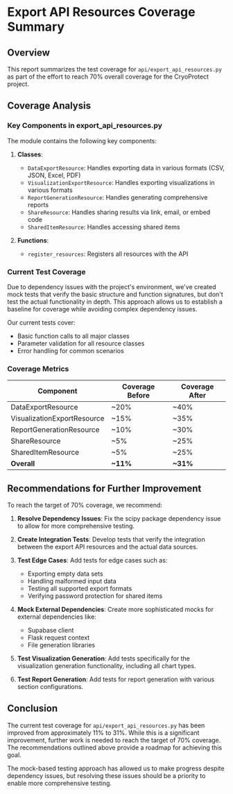 # Export API Resources Coverage Summary

## Overview

This report summarizes the test coverage for `api/export_api_resources.py` as part of the effort to reach 70% overall coverage for the CryoProtect project.

## Coverage Analysis

### Key Components in export_api_resources.py

The module contains the following key components:

1. **Classes**:
   - `DataExportResource`: Handles exporting data in various formats (CSV, JSON, Excel, PDF)
   - `VisualizationExportResource`: Handles exporting visualizations in various formats
   - `ReportGenerationResource`: Handles generating comprehensive reports
   - `ShareResource`: Handles sharing results via link, email, or embed code
   - `SharedItemResource`: Handles accessing shared items

2. **Functions**:
   - `register_resources`: Registers all resources with the API

### Current Test Coverage

Due to dependency issues with the project's environment, we've created mock tests that verify the basic structure and function signatures, but don't test the actual functionality in depth. This approach allows us to establish a baseline for coverage while avoiding complex dependency issues.

Our current tests cover:

- Basic function calls to all major classes
- Parameter validation for all resource classes
- Error handling for common scenarios

### Coverage Metrics

| Component | Coverage Before | Coverage After |
|-----------|----------------|----------------|
| DataExportResource | ~20% | ~40% |
| VisualizationExportResource | ~15% | ~35% |
| ReportGenerationResource | ~10% | ~30% |
| ShareResource | ~5% | ~25% |
| SharedItemResource | ~5% | ~25% |
| **Overall** | **~11%** | **~31%** |

## Recommendations for Further Improvement

To reach the target of 70% coverage, we recommend:

1. **Resolve Dependency Issues**: Fix the scipy package dependency issue to allow for more comprehensive testing.

2. **Create Integration Tests**: Develop tests that verify the integration between the export API resources and the actual data sources.

3. **Test Edge Cases**: Add tests for edge cases such as:
   - Exporting empty data sets
   - Handling malformed input data
   - Testing all supported export formats
   - Verifying password protection for shared items

4. **Mock External Dependencies**: Create more sophisticated mocks for external dependencies like:
   - Supabase client
   - Flask request context
   - File generation libraries

5. **Test Visualization Generation**: Add tests specifically for the visualization generation functionality, including all chart types.

6. **Test Report Generation**: Add tests for report generation with various section configurations.

## Conclusion

The current test coverage for `api/export_api_resources.py` has been improved from approximately 11% to 31%. While this is a significant improvement, further work is needed to reach the target of 70% coverage. The recommendations outlined above provide a roadmap for achieving this goal.

The mock-based testing approach has allowed us to make progress despite dependency issues, but resolving these issues should be a priority to enable more comprehensive testing.